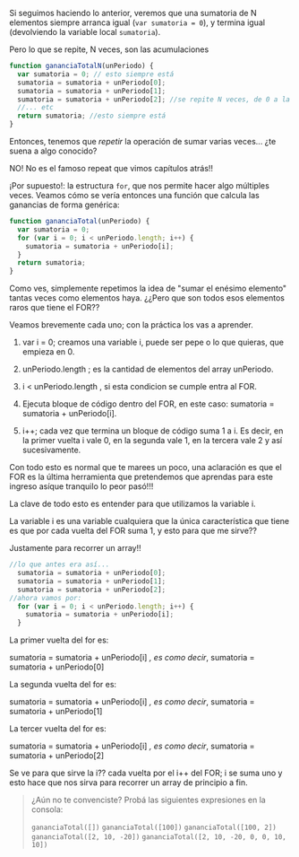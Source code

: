 Si seguimos haciendo lo anterior, veremos que una sumatoria de N elementos siempre arranca igual (`var sumatoria = 0`), y termina igual (devolviendo la variable local  `sumatoria`).

Pero lo que se repite, N veces, son las acumulaciones


```javascript
function gananciaTotalN(unPeriodo) {
  var sumatoria = 0; // esto siempre está
  sumatoria = sumatoria + unPeriodo[0];
  sumatoria = sumatoria + unPeriodo[1];
  sumatoria = sumatoria + unPeriodo[2]; //se repite N veces, de 0 a la última posición
  //... etc
  return sumatoria; //esto siempre está
}
```
Entonces,  tenemos que _repetir_ la operación de sumar varias veces... ¿te suena a algo conocido? 

NO! No es el famoso repeat que vimos capítulos atrás!!

¡Por supuesto!: la estructura `for`, que nos permite hacer algo múltiples veces. Veamos cómo se vería entonces una función que calcula las ganancias de forma genérica:

```javascript
function gananciaTotal(unPeriodo) {
  var sumatoria = 0;
  for (var i = 0; i < unPeriodo.length; i++) {
    sumatoria = sumatoria + unPeriodo[i];
  }
  return sumatoria;
}
```
Como ves, simplemente repetimos la idea de "sumar el enésimo elemento" tantas veces como elementos haya.
¿¿Pero que son todos esos elementos raros que tiene el FOR??

Veamos brevemente cada uno; con la práctica los vas a aprender. 

1) var i = 0; creamos una variable i, puede ser pepe o lo que quieras, que empieza en 0.

2) unPeriodo.length ; es la cantidad de elementos del array unPeriodo.

3) i < unPeriodo.length , si esta condicion se cumple entra al FOR.

4) Ejecuta bloque de código dentro del FOR, en este caso: sumatoria = sumatoria + unPeriodo[i].

5) i++; cada vez que termina un bloque de código suma 1 a i. Es decir, en la primer vuelta i vale 0, en la segunda vale 1, en la tercera vale 2 y así sucesivamente.

Con todo esto es normal que te marees un poco, una aclaración es que el FOR es la última herramienta que pretendemos que aprendas para este ingreso asíque tranquilo lo peor pasó!!!

La clave de todo esto es entender para que utilizamos la variable i. 

La variable i es una variable cualquiera que la única característica que tiene es que por cada vuelta del FOR suma 1, y esto para que me sirve??

Justamente para recorrer un array!!

```javascript
//lo que antes era así...
  sumatoria = sumatoria + unPeriodo[0];
  sumatoria = sumatoria + unPeriodo[1];
  sumatoria = sumatoria + unPeriodo[2];
//ahora vamos por:
  for (var i = 0; i < unPeriodo.length; i++) {
    sumatoria = sumatoria + unPeriodo[i];
  }
```

La primer vuelta del for es:

sumatoria = sumatoria + unPeriodo[i] _, es como decir_, sumatoria = sumatoria + unPeriodo[0]


La segunda vuelta del for es:

sumatoria = sumatoria + unPeriodo[i] _, es como decir_, sumatoria = sumatoria + unPeriodo[1]


La tercer vuelta del for es:

sumatoria = sumatoria + unPeriodo[i] _, es como decir_, sumatoria = sumatoria + unPeriodo[2]



Se ve para que sirve la i?? cada vuelta por el i++ del FOR; i se suma uno y esto hace que nos sirva para recorrer un array de principio a fin. 

> ¿Aún no te convenciste? Probá las siguientes expresiones en la consola:
>
> `gananciaTotal([])`
> `gananciaTotal([100])`
> `gananciaTotal([100, 2])`
> `gananciaTotal([2, 10, -20])`
> `gananciaTotal([2, 10, -20, 0, 0, 10, 10])`


